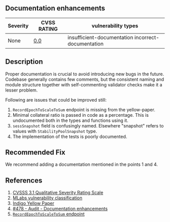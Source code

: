 ## Documentation enhancements

| Severity | CVSS RATING | vulnerability types |
| -- | -- | -- |
| None | [0.0](https://nvd.nist.gov/vuln-metrics/cvss/v3-calculator?vector=AV:N/AC:L/PR:N/UI:N/S:C/C:N/I:N/A:N/E:U/RL:X/RC:X/CR:H/IR:H/AR:M/MAV:X/MAC:X/MPR:X/MUI:X/MS:X/MC:N/MI:N/MA:N&version=3.1) | insufficient-documentation incorrect-documentation |

## Description 
Proper documentation is crucial to avoid introducing new bugs in the future.
Codebase generally contains few comments, but the consistent naming and module structure together with self-commenting validator checks make it a lesser problem.

Following are issues that could be improved still:

1. `RecordEpochToScaleToSum` endpoint is missing from the yellow-paper.
1. Minimal collateral ratio is passed in code as a percentage. This is undocumented both in the types and functions using it.
2. `sessSnapshot` field is confusingly named. Elsewhere "snapshot" refers to values with `StabilityPoolSnapshot` type.
3. The implementation of the tests is poorly documented.

## Recommended Fix

We recommend adding a documentation mentioned in the points 1 and 4.

## References

1. [CVSSS 3.1 Qualitative Severity Rating Scale](https://www.first.org/cvss/v3.1/specification-document)
2. [MLabs vulnerability classification](https://www.notion.so/Vulnerability-Types-ad39253c84ce443a82b835d94d765ba2)
3. [Indigo Yellow Paper](https://indigoprotocol.io/wp-content/uploads/2022/01/yellowpaper.pdf)
4. [#478 - Audit - Documentation enhancements](https://github.com/IndigoProtocol/smart-contracts/issues/478)
5. [`RecordEpochToScaleToSum` endpoint](https://github.com/IndigoProtocol/smart-contracts/blob/c2748d1c03d089fcf913d31ace378a4920e909bd/src/Indigo/Contracts/StabilityPool/OnChain.hs#L94)
